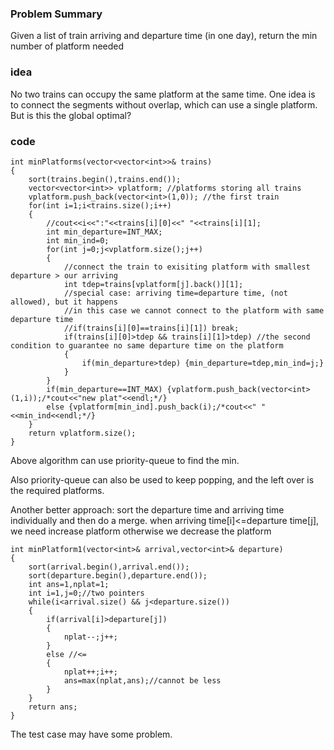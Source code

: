 ### Problem Summary
Given a list of train arriving and departure time (in one day), return the min number of platform needed

### idea
No two trains can occupy the same platform at the same time. One idea is to connect the segments without overlap, which can use a single platform. But is this the global optimal?

### code
```
int minPlatforms(vector<vector<int>>& trains)
{
    sort(trains.begin(),trains.end());
    vector<vector<int>> vplatform; //platforms storing all trains
    vplatform.push_back(vector<int>(1,0)); //the first train
    for(int i=1;i<trains.size();i++)
    {
        //cout<<i<<":"<<trains[i][0]<<" "<<trains[i][1];
        int min_departure=INT_MAX;
        int min_ind=0;
        for(int j=0;j<vplatform.size();j++)
        {
            //connect the train to exisiting platform with smallest departure > our arriving
            int tdep=trains[vplatform[j].back()][1];
            //special case: arriving time=departure time, (not allowed), but it happens
            //in this case we cannot connect to the platform with same departure time
            //if(trains[i][0]==trains[i][1]) break;
            if(trains[i][0]>tdep && trains[i][1]>tdep) //the second condition to guarantee no same departure time on the platform
            {
                if(min_departure>tdep) {min_departure=tdep,min_ind=j;}
            }
        }
        if(min_departure==INT_MAX) {vplatform.push_back(vector<int>(1,i));/*cout<<"new plat"<<endl;*/}
        else {vplatform[min_ind].push_back(i);/*cout<<" "<<min_ind<<endl;*/}
    }
    return vplatform.size();
}
```
Above algorithm can use priority-queue to find the min.

Also priority-queue can also be used to keep popping, and the left over is the required platforms.


Another better approach:
sort the departure time and arriving time individually and then do a merge.
when arriving time[i]<=departure time[j], we need increase platform
otherwise we decrease the platform

```
int minPlatform1(vector<int>& arrival,vector<int>& departure)
{
    sort(arrival.begin(),arrival.end());
    sort(departure.begin(),departure.end());
    int ans=1,nplat=1;
    int i=1,j=0;//two pointers
    while(i<arrival.size() && j<departure.size())
    {
        if(arrival[i]>departure[j])
        {
            nplat--;j++;
        }
        else //<=
        {
            nplat++;i++;
            ans=max(nplat,ans);//cannot be less
        }
    }
    return ans;
}
```

The test case may have some problem. 
